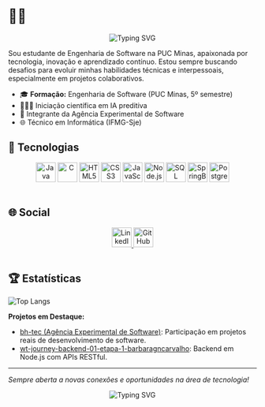 # 👩‍💻
<p align="center">
  <img src="https://readme-typing-svg.demolab.com?font=Fira+Code&weight=700&pause=1000&color=1976D2&center=true&vCenter=true&width=435&lines=Ol%C3%A1!+Eu+sou+a+B%C3%A1rbara.;Seja+bem-vindo(a)!" alt="Typing SVG" />
</p>

Sou estudante de Engenharia de Software na PUC Minas, apaixonada por tecnologia, inovação e aprendizado contínuo. Estou sempre buscando desafios para evoluir minhas habilidades técnicas e interpessoais, especialmente em projetos colaborativos. 

- 🎓 **Formação:** Engenharia de Software (PUC Minas, 5º semestre)  
- 👩🏻‍🔬 Iniciação científica em IA preditiva  
- 💼 Integrante da Agência Experimental de Software  
- 🌐 Técnico em Informática (IFMG-Sje)

## 🚀 Tecnologias

<div align="center">
    <img src="https://cdn.jsdelivr.net/gh/devicons/devicon/icons/java/java-original.svg" alt="Java" width="40" height="40"/>
    <img src="https://images.icon-icons.com/2415/PNG/512/c_plain_logo_icon_146610.png" alt="C" width="40" height="40"/>
    <img src="https://cdn.jsdelivr.net/gh/devicons/devicon/icons/html5/html5-original.svg" alt="HTML5" width="40" height="40"/>
    <img src="https://cdn.jsdelivr.net/gh/devicons/devicon/icons/css3/css3-original.svg" alt="CSS3" width="40" height="40"/>
    <img src="https://cdn.jsdelivr.net/gh/devicons/devicon/icons/javascript/javascript-original.svg" alt="JavaScript" width="40" height="40"/>
    <img src="https://cdn.jsdelivr.net/gh/devicons/devicon/icons/nodejs/nodejs-original.svg" alt="Node.js" width="40" height="40"/>
    <img src="https://cdn.jsdelivr.net/gh/devicons/devicon/icons/mysql/mysql-original.svg" alt="SQL" width="40" height="40"/>
    <img src="https://img.icons8.com/color/200/spring-logo.png" alt="SpringBoot" width="40" height="40"/>
    <img src="https://upload.wikimedia.org/wikipedia/commons/2/29/Postgresql_elephant.svg" alt="PostgreSQL" width="40" height="40"/>
</div>

<br/>

## 🌐 Social

<div align="center">
    <a href="https://www.linkedin.com/in/barbarakcarvalho/" target="_blank">
        <img src="https://cdn.jsdelivr.net/gh/devicons/devicon/icons/linkedin/linkedin-original.svg" alt="LinkedIn" width="40" height="40"/>
    </a>
    <a href="https://github.com/barbaragncarvalho" target="_blank">
        <img src="https://www.svgrepo.com/show/475654/github-color.svg" alt="GitHub" width="40" height="40"/>
    </a>
</div>

<br/>

## 🏆 Estatísticas

![Top Langs](https://github-readme-stats.vercel.app/api/top-langs/?username=barbaragncarvalho&layout=compact&theme=tokyonight)


**Projetos em Destaque:**
- [bh-tec (Agência Experimental de Software)](https://github.com/agencia-experimental-de-software/bh-tec): Participação em projetos reais de desenvolvimento de software.
- [wt-journey-backend-01-etapa-1-barbaragncarvalho](https://github.com/barbaragncarvalho/Hamburgueria-gourmet): Backend em Node.js com APIs RESTful.

---
_Sempre aberta a novas conexões e oportunidades na área de tecnologia!_

<p align="center">
  <img src="https://readme-typing-svg.demolab.com?font=Fira+Code&weight=700&pause=1000&color=1976D2&center=true&vCenter=true&width=430&lines=Foi+bom+te+ter+aqui!;Volte+sempre!" alt="Typing SVG" />
</p>
